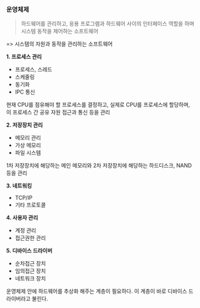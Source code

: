 ### 운영체제
> 하드웨어를 관리하고, 응용 프로그램과 하드웨어 사이의 인터페이스 역할을 하며 시스템 동작을 제어하는 소프트웨어 

=> 시스템의 자원과 동작을 관리하는 소프트웨어
 
**1. 프로세스 관리**
* 프로세스, 스레드
* 스케줄링
* 동기화
* IPC 통신

현재 CPU를 점유해야 할 프로세스를 결정하고, 실제로 CPU를 프로세스에 할당하며, 이 프로세스 간 공유 자원 접근과 통신 등을 관리 

**2. 저장장치 관리**
* 메모리 관리
* 가상 메모리
* 파일 시스템

1차 저장장치에 해당하는 메인 메모리와 2차 저장장치에 해당하는 하드디스크, NAND 등을 관리 
  
**3. 네트워킹**
* TCP/IP
* 기타 프로토콜

**4. 사용자 관리**
* 계정 관리
* 접근권한 관리

**5. 디바이스 드라이버**
* 순차접근 장치
* 임의접근 장치
* 네트워크 장치

운영체제 안에 하드웨어를 추상화 해주는 계층이 필요하다. 이 계층이 바로 디바이스 드라이버라고 불린다. 


 
 
 
 

